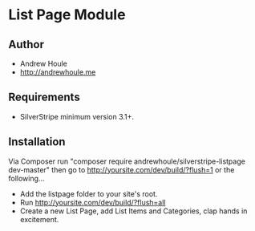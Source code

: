 List Page Module
==================

## Author
* Andrew Houle
* http://andrewhoule.me

## Requirements
* SilverStripe minimum version 3.1+.

## Installation
Via Composer run "composer require andrewhoule/silverstripe-listpage dev-master" then go to http://yoursite.com/dev/build/?flush=1 or the following...
* Add the listpage folder to your site's root.
* Run http://yoursite.com/dev/build/?flush=all
* Create a new List Page, add List Items and Categories, clap hands in excitement.
